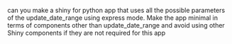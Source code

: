 can you make a shiny for python app that uses all the possible parameters of the update_date_range using express mode.
Make the app minimal in terms of components other than update_date_range and avoid using other Shiny components if they are not required for this app
